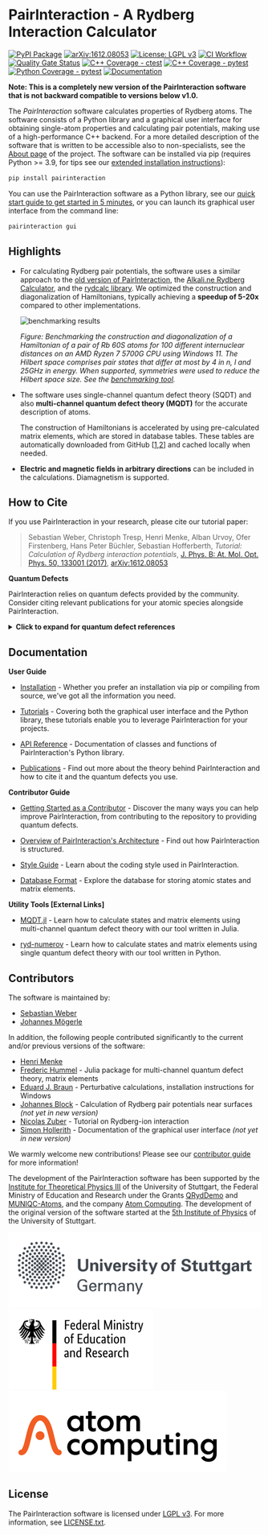 # PairInteraction - A Rydberg Interaction Calculator

[![PyPI Package][pypi-svg]][pypi-link]
[![arXiv:1612.08053][arXiv-svg]][arXiv-link]
[![License: LGPL v3][license-lgpl-svg]][license-lgpl-link]
[![CI Workflow][gh-workflow-svg]][gh-workflow-link]
[![Quality Gate Status][sonarcloud-svg]][sonarcloud-link]
[![C++ Coverage - ctest][coverage-cpp-ctest-svg]][coverage-cpp-ctest-link]
[![C++ Coverage - pytest][coverage-cpp-pytest-svg]][coverage-cpp-pytest-link]
[![Python Coverage - pytest][coverage-python-pytest-svg]][coverage-python-pytest-link]
[![Documentation][docs-svg]][docs-link]

[pypi-svg]: https://img.shields.io/pypi/v/pairinteraction.svg?style=flat
[pypi-link]: https://pypi.org/project/pairinteraction/
[arXiv-svg]: https://img.shields.io/badge/arXiv-1612.08053-b31b1b.svg?style=flat
[arXiv-link]: https://arxiv.org/abs/1612.08053
[license-lgpl-svg]: https://img.shields.io/badge/License-LGPL_v3-blue.svg?style=flat
[license-lgpl-link]: https://www.gnu.org/licenses/lgpl-3.0.html
[gh-workflow-svg]: https://github.com/pairinteraction/pairinteraction/actions/workflows/python-wheel.yml/badge.svg
[gh-workflow-link]: https://github.com/pairinteraction/pairinteraction/actions/workflows/python-wheel.yml
[sonarcloud-svg]: https://sonarcloud.io/api/project_badges/measure?project=pairinteraction_pairinteraction&metric=alert_status
[sonarcloud-link]: https://sonarcloud.io/dashboard?id=pairinteraction_pairinteraction
[coverage-cpp-ctest-svg]: https://img.shields.io/badge/C%2B%2B_coverage-ctest-blue.svg?style=flat
[coverage-cpp-ctest-link]: https://www.pairinteraction.org/pairinteraction/coverage/cpp-ctest/html/index.html
[coverage-cpp-pytest-svg]: https://img.shields.io/badge/C%2B%2B_coverage-pytest-blue.svg?style=flat
[coverage-cpp-pytest-link]: https://www.pairinteraction.org/pairinteraction/coverage/cpp-pytest/html/index.html
[coverage-python-pytest-svg]: https://img.shields.io/badge/Python_coverage-pytest-blue.svg?style=flat
[coverage-python-pytest-link]: https://www.pairinteraction.org/pairinteraction/coverage/python-pytest/html/index.html
[docs-svg]: https://img.shields.io/badge/Documentation-pairinteraction.org-blue.svg?style=flat
[docs-link]: https://www.pairinteraction.org/pairinteraction/

**Note: This is a completely new version of the PairInteraction software that is not backward compatible to versions below v1.0.**

The *PairInteraction* software calculates properties of Rydberg atoms. The software consists of a Python library and a graphical user interface for obtaining single-atom properties and calculating pair potentials, making use of a high-performance C++ backend. For a more detailed description of the software that is written to be accessible also to non-specialists, see the [About page][about-link] of the project. The software can be installed via pip (requires Python >= 3.9, for tips see our [extended installation instructions][installation-link]):

```bash
pip install pairinteraction
```

You can use the PairInteraction software as a Python library, see our [quick start guide to get started in 5 minutes][tutorial-link], or you can launch its graphical user interface from the command line:

```bash
pairinteraction gui
```

[about-link]: https://www.pairinteraction.org/pairinteraction/master/about.html
[installation-link]: https://www.pairinteraction.org/pairinteraction/master/installation/installation.html
[tutorial-link]: https://www.pairinteraction.org/pairinteraction/master/tutorials/examples_python/quick_start.html

## Highlights

* For calculating Rydberg pair potentials, the software uses a similar approach to the [old version of PairInteraction](https://github.com/pairinteraction/pairinteraction/tree/v0.9.10), the [Alkali.ne Rydberg Calculator](https://github.com/nikolasibalic/ARC-Alkali-Rydberg-Calculator), and the [rydcalc library](https://github.com/ThompsonLabPrinceton/rydcalc). We optimized the construction and diagonalization of Hamiltonians, typically achieving a **speedup of 5-20x** compared to other implementations.

  ![benchmarking results][benchmark-results-link]

  *Figure: Benchmarking the construction and diagonalization of a Hamiltonian of a pair of Rb 60S atoms for 100 different internuclear distances on an AMD Ryzen 7 5700G CPU using Windows 11. The Hilbert space comprises pair states that differ at most by 4 in n, l and 25GHz in energy. When supported, symmetries were used to reduce the Hilbert space size. See the [benchmarking tool][benchmark-tool].*

* The software uses single-channel quantum defect theory (SQDT) and also **multi-channel quantum defect theory (MQDT)** for the accurate description of atoms.

  The construction of Hamiltonians is accelerated by using pre-calculated matrix elements, which are stored in database tables. These tables are automatically downloaded from GitHub \[[1],[2]\] and cached locally when needed.

[1]: https://github.com/pairinteraction/database-sqdt/releases
[2]: https://github.com/pairinteraction/database-mqdt/releases
[benchmark-tool]: https://github.com/pairinteraction/pairinteraction/tree/master/tools/benchmarking

* **Electric and magnetic fields in arbitrary directions** can be included in the calculations. Diamagnetism is supported.

[benchmark-results-link]: https://github.com/pairinteraction/pairinteraction/raw/master/data/benchmarking_results/0845d67063_1.4.2-cp313-win_amd-ryzen-7-5700g-with-radeon-graphics_reps4.png

## How to Cite

If you use PairInteraction in your research, please cite our tutorial paper:

> Sebastian Weber, Christoph Tresp, Henri Menke, Alban Urvoy, Ofer Firstenberg, Hans Peter Büchler, Sebastian Hofferberth, *Tutorial: Calculation of Rydberg interaction potentials*, [J. Phys. B: At. Mol. Opt. Phys. 50, 133001 (2017)][journal-link], [arXiv:1612.08053][arXiv-link]

**Quantum Defects**
<a id="quantum-defects"></a>

PairInteraction relies on quantum defects provided by the community. Consider citing relevant publications for your atomic species alongside PairInteraction.

<p><details>
<summary><b>Click to expand for quantum defect references</b></summary>

| Element | Model                 | Identifier     | References                                                                                                                                                   |
|---------|-----------------------|----------------|--------------------------------------------------------------------------------------------------------------------------------------------------------------|
| H       | SQDT                  | `H`            | Schrödinger equation for hydrogen                                                                                                                            |
| Li      | SQDT                  | `Li`           | [10.1017/CBO9780511524530] (1994)<br>[10.1103/PhysRevA.34.2889] (1986)                                                                                       |
| Na      | SQDT                  | `Na`           | [10.1088/0953-4075/30/10/009] (1997)<br>[10.1070/QE1995v025n09ABEH000501] (1995)<br>[10.1103/PhysRevA.45.4720] (1992)                                        |
| K       | SQDT                  | `K`            | [10.1088/0031-8949/27/4/012] (1983)<br>[10.1016/0030-4018(81)90225-X] (1981)                                                                                 |
| Rb      | SQDT                  | `Rb`           | [10.1103/PhysRevA.83.052515] (2011)<br>[10.1103/PhysRevA.74.054502] (2006)<br>[10.1103/PhysRevA.74.062712] (2006)<br>[10.1103/PhysRevA.67.052502] (2003)     |
| Cs      | SQDT                  | `Cs`           | [10.1103/PhysRevA.93.013424] (2016)<br>[10.1103/PhysRevA.35.4650] (1987)<br>[10.1103/PhysRevA.26.2733] (1982)                                                |
| Sr88    | SQDT, singlet sector  | `Sr88_singlet` | [10.1103/PhysRevA.108.022815] (2023)<br>[10.17169/refubium-34581] (2022)                                                                                     |
| Sr88    | SQDT, triplet sector  | `Sr88_triplet` | [10.1016/j.cpc.2020.107814] (2021)                                                                                                                           |
| Sr87    | MQDT                  | `Sr87_mqdt`    | [10.1088/1361-6455/ab4c22] (2019)                                                                                                                            |
| Sr88    | MQDT                  | `Sr88_mqdt`    | [10.1088/1361-6455/ab4c22] (2019)                                                                                                                            |
| Yb171   | MQDT                  | `Yb171_mqdt`   | [10.48550/arXiv.2406.01482] (2024)                                                                                                                           |
| Yb173   | MQDT                  | `Yb173_mqdt`   | MQDT model formulated by us                                                                                                                                  |
| Yb174   | MQDT                  | `Yb174_mqdt`   | [10.48550/arXiv.2406.01482] (2024)                                                                                                                           |

The identifier can be used to specify an atomic species in the PairInteraction software.


</details></p>

[journal-link]: https://doi.org/10.1088/1361-6455/aa743a
[10.1103/PhysRevA.34.2889]: https://doi.org/10.1103/PhysRevA.34.2889
[10.1017/CBO9780511524530]: https://doi.org/10.1017/CBO9780511524530
[10.1103/PhysRevA.45.4720]: https://doi.org/10.1103/PhysRevA.45.4720
[10.1070/QE1995v025n09ABEH000501]: https://doi.org/10.1070/QE1995v025n09ABEH000501
[10.1088/0953-4075/30/10/009]: https://doi.org/10.1088/0953-4075/30/10/009
[10.1088/0031-8949/27/4/012]: https://doi.org/10.1088/0031-8949/27/4/012
[10.1016/0030-4018(81)90225-X]: https://doi.org/10.1016/0030-4018(81)90225-X
[10.1103/PhysRevA.83.052515]: https://doi.org/10.1103/PhysRevA.83.052515
[10.1103/PhysRevA.67.052502]: https://doi.org/10.1103/PhysRevA.67.052502
[10.1103/PhysRevA.74.054502]: https://doi.org/10.1103/PhysRevA.74.054502
[10.1103/PhysRevA.74.062712]: https://doi.org/10.1103/PhysRevA.74.062712
[10.1103/PhysRevA.93.013424]: https://doi.org/10.1103/PhysRevA.93.013424
[10.1103/PhysRevA.26.2733]: https://doi.org/10.1103/PhysRevA.26.2733
[10.1103/PhysRevA.35.4650]: https://doi.org/10.1103/PhysRevA.35.4650
[10.1103/PhysRevA.108.022815]: https://doi.org/10.1103/PhysRevA.108.022815
[10.17169/refubium-34581]: https://doi.org/10.17169/refubium-34581
[10.1016/j.cpc.2020.107814]: https://doi.org/10.1016/j.cpc.2020.107814
[10.1088/1361-6455/ab4c22]: https://doi.org/10.1088/1361-6455/ab4c22
[10.48550/arXiv.2406.01482]: https://doi.org/10.48550/arXiv.2406.01482

## Documentation

**User Guide**

- [Installation] - Whether you prefer an installation via pip or compiling from source, we've got all the information you need.

- [Tutorials] - Covering both the graphical user interface and the Python library,
these tutorials enable you to leverage PairInteraction for your projects.

- [API Reference] - Documentation of classes and functions of PairInteraction's Python library.

- [Publications] - Find out more about the theory behind PairInteraction and how to cite it and the quantum defects you use.

**Contributor Guide**

- [Getting Started as a Contributor] - Discover the many ways you can help improve PairInteraction, from contributing to the repository to providing quantum defects.

- [Overview of PairInteraction's Architecture] - Find out how PairInteraction is structured.

- [Style Guide] - Learn about the coding style used in PairInteraction.

- [Database Format] - Explore the database for storing atomic states and matrix elements.

**Utility Tools [External Links]**

- [MQDT.jl] - Learn how to calculate states and matrix elements using multi-channel quantum defect theory with our tool written in Julia.

- [ryd-numerov] - Learn how to calculate states and matrix elements using single quantum defect theory with our tool written in Python.

[Installation]: https://www.pairinteraction.org/pairinteraction/master/installation/installation.html
[Tutorials]: https://www.pairinteraction.org/pairinteraction/master/tutorials/tutorials.html
[API Reference]: https://www.pairinteraction.org/pairinteraction/master/api_reference.html
[Publications]: https://www.pairinteraction.org/pairinteraction/master/publications/publications.html
[Getting Started as a Contributor]: https://www.pairinteraction.org/pairinteraction/master/contribute/getting_started.html
[Overview of PairInteraction's Architecture]: https://www.pairinteraction.org/pairinteraction/master/contribute/architecture.html
[Style Guide]: https://www.pairinteraction.org/pairinteraction/master/contribute/style_guide.html
[Database Format]: https://www.pairinteraction.org/pairinteraction/master/contribute/database.html
[MQDT.jl]: https://github.com/pairinteraction/MQDT.jl
[ryd-numerov]: https://github.com/pairinteraction/ryd-numerov/

## Contributors

The software is maintained by:
* [Sebastian Weber]
* [Johannes Mögerle]

In addition, the following people contributed significantly to the current and/or previous versions of the software:
* [Henri Menke]
* [Frederic Hummel] - Julia package for multi-channel quantum defect theory, matrix elements
* [Eduard J. Braun] - Perturbative calculations, installation instructions for Windows
* [Johannes Block] - Calculation of Rydberg pair potentials near surfaces *(not yet in new version)*
* [Nicolas Zuber] - Tutorial on Rydberg-ion interaction
* [Simon Hollerith] - Documentation of the graphical user interface *(not yet in new version)*

We warmly welcome new contributions! Please see our [contributor guide][contributor-link] for more information!

The development of the PairInteraction software has been supported by the [Institute for Theoretical Physics III] of the University of Stuttgart, the Federal Ministry of Education and Research under the Grants [QRydDemo] and [MUNIQC-Atoms], and the company [Atom Computing]. The development of the original version of the software started at the [5th Institute of Physics] of the University of Stuttgart.

[![University of Stuttgart][stuttgart-jpg]][stuttgart-link]
[![Federal Ministry of Education and Research][bmbf-jpg]][bmbf-link]
[![Atom Computing][atom-jpg]][atom-link]

[stuttgart-jpg]:  https://github.com/pairinteraction/pairinteraction/raw/master/docs/_static/logos/uni_stuttgart.svg
[stuttgart-link]: https://www.uni-stuttgart.de/en/
[bmbf-jpg]: https://github.com/pairinteraction/pairinteraction/raw/master/docs/_static/logos/bmbf.svg
[bmbf-link]: https://www.bmbf.de/EN/
[atom-jpg]: https://github.com/pairinteraction/pairinteraction/raw/master/docs/_static/logos/atom_computing.svg
[atom-link]: https://atom-computing.com/

[Institute for Theoretical Physics III]: https://www.itp3.uni-stuttgart.de/
[QRydDemo]: https://www.quantentechnologien.de/forschung/foerderung/quantenprozessoren-und-technologien-fuer-quantencomputer/qryddemo.html
[MUNIQC-Atoms]: https://www.quantentechnologien.de/forschung/foerderung/quantencomputer-demonstrationsaufbauten/muniqc-atoms.html
[Atom Computing]: https://atom-computing.com/
[5th Institute of Physics]: https://www.pi5.uni-stuttgart.de/
[Sebastian Weber]: https://github.com/seweber
[Johannes Mögerle]: https://github.com/johannes-moegerle
[Henri Menke]: https://github.com/hmenke
[Frederic Hummel]: https://github.com/frederic-atom
[Eduard J. Braun]: https://github.com/EduardJBraun
[Nicolas Zuber]: https://github.com/tripiti
[Johannes Block]: https://github.com/johblock
[Simon Hollerith]: https://github.com/SimonHollerith
[contributor-link]: https://www.pairinteraction.org/pairinteraction/master/contribute/getting_started.html

## License

The PairInteraction software is licensed under [LGPL v3][license-lgpl-link]. For more information, see [LICENSE.txt](https://github.com/pairinteraction/pairinteraction/blob/master/LICENSE.txt).
